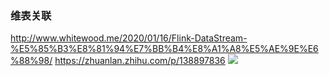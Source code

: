 ### 维表关联
http://www.whitewood.me/2020/01/16/Flink-DataStream-%E5%85%B3%E8%81%94%E7%BB%B4%E8%A1%A8%E5%AE%9E%E6%88%98/
https://zhuanlan.zhihu.com/p/138897836
![](assets/2021-11-08-16-49-22.png)